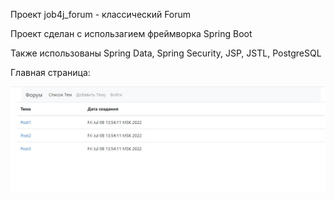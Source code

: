 Проект  job4j_forum - классический Forum

Проект сделан с использагием фреймворка Spring Boot

Также  использованы Spring Data, Spring Security, JSP, JSTL, PostgreSQL

Главная страница:

![](img/1.jpg)



